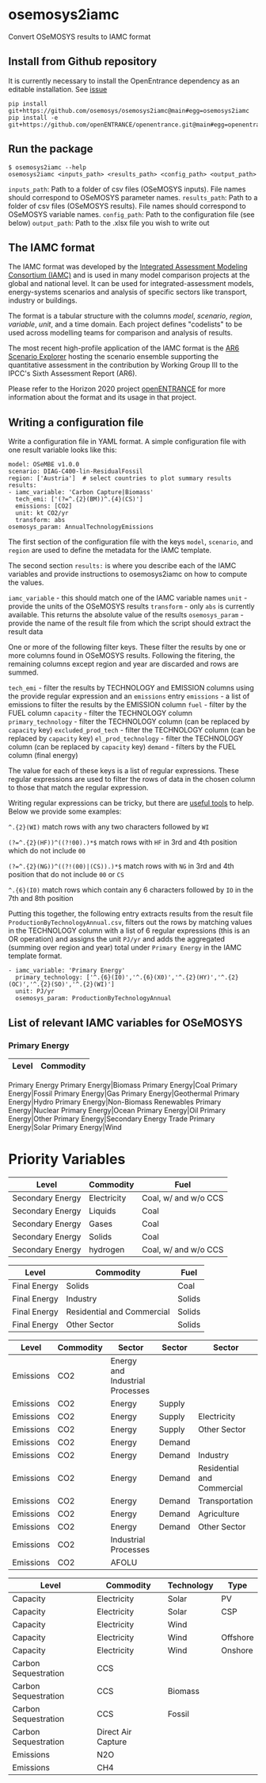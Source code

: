 # osemosys2iamc

Convert OSeMOSYS results to IAMC format

## Install from Github repository

It is currently necessary to install the OpenEntrance dependency as an editable installation.
See [issue](https://github.com/openENTRANCE/openentrance/issues/202)

    pip install git+https://github.com/osemosys/osemosys2iamc@main#egg=osemosys2iamc
    pip install -e git+https://github.com/openENTRANCE/openentrance.git@main#egg=openentrance

## Run the package

    $ osemosys2iamc --help
    osemosys2iamc <inputs_path> <results_path> <config_path> <output_path>

`inputs_path`: Path to a folder of csv files (OSeMOSYS inputs). File names should correspond to OSeMOSYS parameter names.
`results_path`: Path to a folder of csv files (OSeMOSYS results). File names should correspond to OSeMOSYS variable names.
`config_path`: Path to the configuration file (see below)
`output_path`: Path to the .xlsx file you wish to write out

## The IAMC format

The IAMC format was developed by the [Integrated Assessment Modeling Consortium (IAMC)](https://www.iamconsortium.org/)
and is used in many model comparison projects at the global and national level.
It can be used for integrated-assessment models, energy-systems scenarios
and analysis of specific sectors like transport, industry or buildings.

The format is a tabular structure with the columns *model*, *scenario*, *region*,
*variable*, *unit*, and a time domain. Each project defines "codelists"
to be used across modelling teams for comparison and analysis of results.

The most recent high-profile application of the IAMC format is the [AR6 Scenario Explorer](https://data.ece.iiasa.ac.at/ar6)
hosting the scenario ensemble supporting the quantitative assessment
in the contribution by Working Group III to the IPCC's Sixth Assessment Report (AR6).

Please refer to the Horizon 2020 project [openENTRANCE](https://github.com/openENTRANCE/openentrance#data-format-structure)
for more information about the format and its usage in that project.

## Writing a configuration file

Write a configuration file in YAML format. A simple configuration file with one result variable looks like this:

    model: OSeMBE v1.0.0
    scenario: DIAG-C400-lin-ResidualFossil
    region: ['Austria']  # select countries to plot summary results
    results:
    - iamc_variable: 'Carbon Capture|Biomass'
      tech_emi: ['(?=^.{2}(BM))^.{4}(CS)']
      emissions: [CO2]
      unit: kt CO2/yr
      transform: abs
    osemosys_param: AnnualTechnologyEmissions

The first section of the configuration file with the keys `model`, `scenario`, and `region` are used to define the metadata for
the IAMC template.

The second section `results:` is where you describe each of the IAMC variables and provide instructions to osemosys2iamc on how
to compute the values.

`iamc_variable` - this should match one of the IAMC variable names
`unit` - provide the units of the OSeMOSYS results
`transform` - only `abs` is currently available. This returns the absolute value of the results
`osemosys_param` - provide the name of the result file from which the script should extract the result data

One or more of the following filter keys. These filter the
results by one or more columns found in OSeMOSYS results.
Following the fitering, the remaining columns except region
 and year are discarded and rows are summed.

`tech_emi` - filter the results by TECHNOLOGY and EMISSION columns using the provide regular expression and an `emissions` entry
`emissions` - a list of emissions to filter the results by the EMISSION column
`fuel` - filter by the FUEL column
`capacity` - filter the TECHNOLOGY column
`primary_technology` - filter the TECHNOLOGY column (can be replaced by `capacity` key)
`excluded_prod_tech` - filter the TECHNOLOGY column (can be replaced by `capacity` key)
`el_prod_technology` - filter the TECHNOLOGY column (can be replaced by `capacity` key)
`demand` - filters by the FUEL column (final energy)

The value for each of these keys is a list of regular expressions. These regular expressions are used to filter the rows of data in the chosen column to those that match the
regular expression.

Writing regular expressions can be tricky, but there are [useful tools](https://regexr.com/) to help.
Below we provide some examples:

`^.{2}(WI)` match rows with any two characters followed by `WI`

`(?=^.{2}(HF))^((?!00).)*$` match rows with `HF` in 3rd and 4th position which do not include `00`

`(?=^.{2}(NG))^((?!(00)|(CS)).)*$` match rows with `NG` in 3rd and 4th position that do not include `00` or `CS`

`^.{6}(I0)` match rows which contain any 6 characters followed by `IO` in the 7th and 8th position

Putting this together, the following entry extracts results from the result file `ProductionByTechnologyAnnual.csv`, filters out the rows
by matching values in the TECHNOLOGY column with a list of 6 regular expressions (this is an OR operation)
and assigns the unit `PJ/yr` and adds the aggregated (summing over region and year) total under `Primary Energy` in the IAMC template format.

    - iamc_variable: 'Primary Energy'
      primary_technology: ['^.{6}(I0)','^.{6}(X0)','^.{2}(HY)','^.{2}(OC)','^.{2}(SO)','^.{2}(WI)']
      unit: PJ/yr
      osemosys_param: ProductionByTechnologyAnnual

## List of relevant IAMC variables for OSeMOSYS

### Primary Energy

Level | Commodity
---|---
Primary Energy
Primary Energy|Biomass
Primary Energy|Coal
Primary Energy|Fossil
Primary Energy|Gas
Primary Energy|Geothermal
Primary Energy|Hydro
Primary Energy|Non-Biomass Renewables
Primary Energy|Nuclear
Primary Energy|Ocean
Primary Energy|Oil
Primary Energy|Other
Primary Energy|Secondary Energy Trade
Primary Energy|Solar
Primary Energy|Wind

# Priority Variables

Level | Commodity | Fuel
---|---|---
Secondary Energy|Electricity|Coal, w/ and w/o CCS
Secondary Energy|Liquids|Coal
Secondary Energy|Gases|Coal
Secondary Energy|Solids|Coal
Secondary Energy|hydrogen|Coal, w/ and w/o CCS

Level | Commodity | Fuel
---|---|---
Final Energy|Solids|Coal
Final Energy|Industry|Solids|Coal
Final Energy|Residential and Commercial|Solids|Coal
Final Energy|Other Sector|Solids|Coal

Level | Commodity | Sector | Sector | Sector
---|---|---|---|---
Emissions|CO2|Energy and Industrial Processes
Emissions|CO2|Energy|Supply
Emissions|CO2|Energy|Supply|Electricity
Emissions|CO2|Energy|Supply|Other Sector
Emissions|CO2|Energy|Demand
Emissions|CO2|Energy|Demand|Industry
Emissions|CO2|Energy|Demand|Residential and Commercial
Emissions|CO2|Energy|Demand|Transportation
Emissions|CO2|Energy|Demand|Agriculture
Emissions|CO2|Energy|Demand|Other Sector
Emissions|CO2|Industrial Processes
Emissions|CO2|AFOLU

Level | Commodity | Technology | Type
---|---|---|---
Capacity|Electricity|Solar|PV
Capacity|Electricity|Solar|CSP
Capacity|Electricity|Wind
Capacity|Electricity|Wind|Offshore
Capacity|Electricity|Wind|Onshore
Carbon Sequestration|CCS
Carbon Sequestration|CCS|Biomass
Carbon Sequestration|CCS|Fossil
Carbon Sequestration|Direct Air Capture
Emissions|N2O
Emissions|CH4
